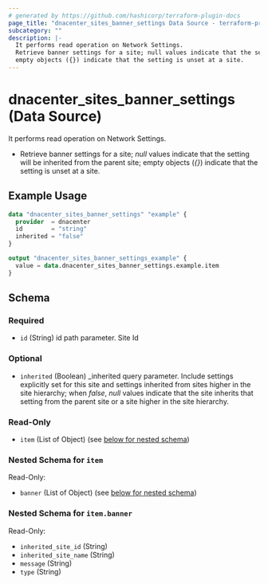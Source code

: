 ```yaml
---
# generated by https://github.com/hashicorp/terraform-plugin-docs
page_title: "dnacenter_sites_banner_settings Data Source - terraform-provider-dnacenter"
subcategory: ""
description: |-
  It performs read operation on Network Settings.
  Retrieve banner settings for a site; null values indicate that the setting will be inherited from the parent site;
  empty objects ({}) indicate that the setting is unset at a site.
---
```


# dnacenter_sites_banner_settings (Data Source)

It performs read operation on Network Settings.

- Retrieve banner settings for a site; *null* values indicate that the setting will be inherited from the parent site;
empty objects (*{}*) indicate that the setting is unset at a site.

## Example Usage

```terraform
data "dnacenter_sites_banner_settings" "example" {
  provider  = dnacenter
  id        = "string"
  inherited = "false"
}

output "dnacenter_sites_banner_settings_example" {
  value = data.dnacenter_sites_banner_settings.example.item
}
```

<!-- schema generated by tfplugindocs -->
## Schema

### Required

- `id` (String) id path parameter. Site Id

### Optional

- `inherited` (Boolean) _inherited query parameter. Include settings explicitly set for this site and settings inherited from sites higher in the site hierarchy; when *false*, *null* values indicate that the site inherits that setting from the parent site or a site higher in the site hierarchy.

### Read-Only

- `item` (List of Object) (see [below for nested schema](#nestedatt--item))

<a id="nestedatt--item"></a>
### Nested Schema for `item`

Read-Only:

- `banner` (List of Object) (see [below for nested schema](#nestedobjatt--item--banner))

<a id="nestedobjatt--item--banner"></a>
### Nested Schema for `item.banner`

Read-Only:

- `inherited_site_id` (String)
- `inherited_site_name` (String)
- `message` (String)
- `type` (String)
